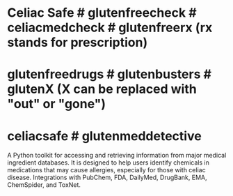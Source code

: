 # Celiac Safe  # glutenfreecheck # celiacmedcheck # glutenfreerx (rx stands for prescription)
# glutenfreedrugs # glutenbusters # glutenX (X can be replaced with "out" or "gone")
# celiacsafe # glutenmeddetective
A Python toolkit for accessing and retrieving information from major medical ingredient databases. It is designed to help users identify chemicals in medications that may cause allergies, especially for those with celiac disease. Integrations with PubChem, FDA, DailyMed, DrugBank, EMA, ChemSpider, and ToxNet.
